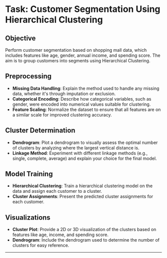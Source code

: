 
# Task: Customer Segmentation Using Hierarchical Clustering

## Objective
Perform customer segmentation based on shopping mall data, which includes features like age, gender, annual income, and spending score. The aim is to group customers into segments using Hierarchical Clustering.

## Preprocessing
- **Missing Data Handling**: Explain the method used to handle any missing data, whether it's through imputation or exclusion.
- **Categorical Encoding**: Describe how categorical variables, such as gender, were encoded into numerical values suitable for clustering.
- **Feature Scaling**: Normalize the dataset to ensure that all features are on a similar scale for improved clustering accuracy.

## Cluster Determination
- **Dendrogram**: Plot a dendrogram to visually assess the optimal number of clusters by analyzing where the largest vertical distance is.
- **Linkage Method**: Experiment with different linkage methods (e.g., single, complete, average) and explain your choice for the final model.

## Model Training
- **Hierarchical Clustering**: Train a hierarchical clustering model on the data and assign each customer to a cluster.
- **Cluster Assignments**: Present the predicted cluster assignments for each customer.

## Visualizations
- **Cluster Plot**: Provide a 2D or 3D visualization of the clusters based on features like age, income, and spending score.
- **Dendrogram**: Include the dendrogram used to determine the number of clusters for easy reference.

---

